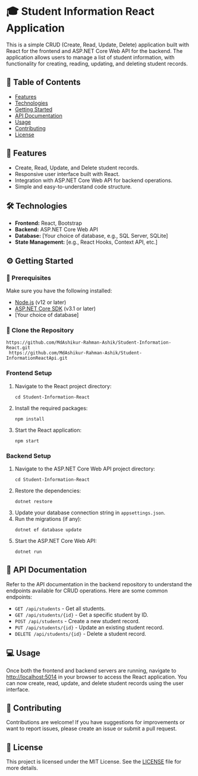 <h1>🎓 Student Information React Application</h1>

<p>This is a simple CRUD (Create, Read, Update, Delete) application built with React for the frontend and ASP.NET Core Web API for the backend. The application allows users to manage a list of student information, with functionality for creating, reading, updating, and deleting student records.</p>

<h2>📑 Table of Contents</h2>
<ul>
  <li><a href="#features">Features</a></li>
  <li><a href="#technologies">Technologies</a></li>
  <li><a href="#getting-started">Getting Started</a></li>
  <li><a href="#api-documentation">API Documentation</a></li>
  <li><a href="#usage">Usage</a></li>
  <li><a href="#contributing">Contributing</a></li>
  <li><a href="#license">License</a></li>
</ul>

<h2 id="features">🚀 Features</h2>
<ul>
  <li>Create, Read, Update, and Delete student records.</li>
  <li>Responsive user interface built with React.</li>
  <li>Integration with ASP.NET Core Web API for backend operations.</li>
  <li>Simple and easy-to-understand code structure.</li>
</ul>

<h2 id="technologies">🛠️ Technologies</h2>
<ul>
  <li><strong>Frontend:</strong> React, Bootstrap</li>
  <li><strong>Backend:</strong> ASP.NET Core Web API</li>
  <li><strong>Database:</strong> [Your choice of database, e.g., SQL Server, SQLite]</li>
  <li><strong>State Management:</strong> [e.g., React Hooks, Context API, etc.]</li>
</ul>

<h2 id="getting-started">⚙️ Getting Started</h2>

<h3>🔧 Prerequisites</h3>
<p>Make sure you have the following installed:</p>
<ul>
  <li><a href="https://nodejs.org/" target="_blank">Node.js</a> (v12 or later)</li>
  <li><a href="https://dotnet.microsoft.com/download" target="_blank">ASP.NET Core SDK</a> (v3.1 or later)</li>
  <li>[Your choice of database]</li>
</ul>

<h3>📂 Clone the Repository</h3>
<pre><code>https://github.com/MdAshikur-Rahman-Ashik/Student-Information-React.git
 https://github.com/MdAshikur-Rahman-Ashik/Student-InformationReactApi.git
</code></pre>

<h3>Frontend Setup</h3>
<ol>
  <li>Navigate to the React project directory:</li>
  <pre><code>cd Student-Information-React</code></pre>
  <li>Install the required packages:</li>
  <pre><code>npm install</code></pre>
  <li>Start the React application:</li>
  <pre><code>npm start</code></pre>
</ol>

<h3>Backend Setup</h3>
<ol>
  <li>Navigate to the ASP.NET Core Web API project directory:</li>
  <pre><code>cd Student-Information-React</code></pre>
  <li>Restore the dependencies:</li>
  <pre><code>dotnet restore</code></pre>
  <li>Update your database connection string in <code>appsettings.json</code>.</li>
  <li>Run the migrations (if any):</li>
  <pre><code>dotnet ef database update</code></pre>
  <li>Start the ASP.NET Core Web API:</li>
  <pre><code>dotnet run</code></pre>
</ol>

<h2 id="api-documentation">📄 API Documentation</h2>
<p>Refer to the API documentation in the backend repository to understand the endpoints available for CRUD operations. Here are some common endpoints:</p>
<ul>
  <li><code>GET /api/students</code> - Get all students.</li>
  <li><code>GET /api/students/{id}</code> - Get a specific student by ID.</li>
  <li><code>POST /api/students</code> - Create a new student record.</li>
  <li><code>PUT /api/students/{id}</code> - Update an existing student record.</li>
  <li><code>DELETE /api/students/{id}</code> - Delete a student record.</li>
</ul>

<h2 id="usage">💻 Usage</h2>
<p>Once both the frontend and backend servers are running, navigate to <a href="http://localhost:5014" target="_blank">http://localhost:5014</a> in your browser to access the React application. You can now create, read, update, and delete student records using the user interface.</p>

<h2 id="contributing">🤝 Contributing</h2>
<p>Contributions are welcome! If you have suggestions for improvements or want to report issues, please create an issue or submit a pull request.</p>

<h2 id="license">📝 License</h2>
<p>This project is licensed under the MIT License. See the <a href="LICENSE" target="_blank">LICENSE</a> file for more details.</p>

